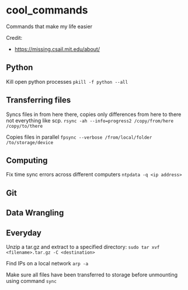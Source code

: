 # cool_commands
Commands that make my life easier

Credit: 
* https://missing.csail.mit.edu/about/

## Python
Kill open python processes
```pkill -f python --all```

## Transferring files
Syncs files in from here there, copies only differences from here to there not everything like scp.
```rsync -ah --info=progress2 /copy/from/here /copy/to/there```

Copies files in parallel 
```fpsync --verbose /from/local/folder /to/storage/device```

## Computing
Fix time sync errors across different computers ```ntpdata -q <ip address>```

## Git

## Data Wrangling

## Everyday
Unzip a tar.gz and extract to a specified directory: ```sudo tar xvf <filename>.tar.gz -C <destination>```

Find IPs on a local network ```arp -a```

Make sure all files have been transferred to storage before unmounting using command ```sync```
